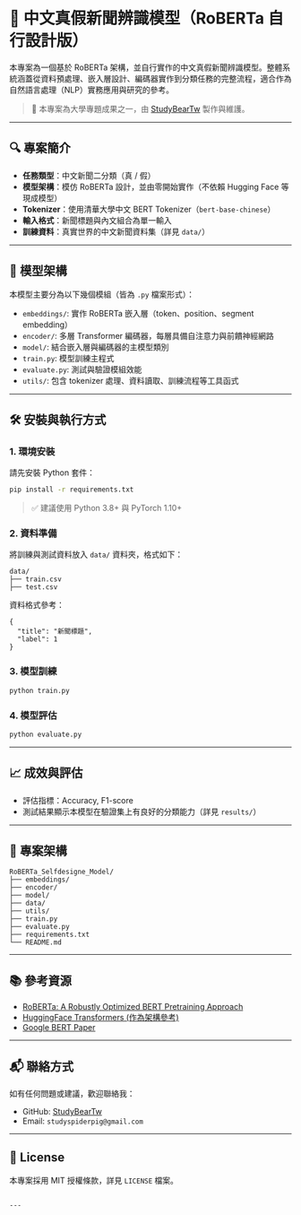 # 📰 中文真假新聞辨識模型（RoBERTa 自行設計版）

本專案為一個基於 RoBERTa 架構，並自行實作的中文真假新聞辨識模型。整體系統涵蓋從資料預處理、嵌入層設計、編碼器實作到分類任務的完整流程，適合作為自然語言處理（NLP）實務應用與研究的參考。

> 📘 本專案為大學專題成果之一，由 [StudyBearTw](https://github.com/StudyBearTw) 製作與維護。

---

## 🔍 專案簡介

- **任務類型**：中文新聞二分類（真 / 假）
- **模型架構**：模仿 RoBERTa 設計，並由零開始實作（不依賴 Hugging Face 等現成模型）
- **Tokenizer**：使用清華大學中文 BERT Tokenizer（`bert-base-chinese`）
- **輸入格式**：新聞標題與內文組合為單一輸入
- **訓練資料**：真實世界的中文新聞資料集（詳見 `data/`）

---

## 🧠 模型架構

本模型主要分為以下幾個模組（皆為 `.py` 檔案形式）：

- `embeddings/`: 實作 RoBERTa 嵌入層（token、position、segment embedding）
- `encoder/`: 多層 Transformer 編碼器，每層具備自注意力與前饋神經網路
- `model/`: 結合嵌入層與編碼器的主模型類別
- `train.py`: 模型訓練主程式
- `evaluate.py`: 測試與驗證模組效能
- `utils/`: 包含 tokenizer 處理、資料讀取、訓練流程等工具函式

---

## 🛠️ 安裝與執行方式

### 1. 環境安裝

請先安裝 Python 套件：

```bash
pip install -r requirements.txt
````

> ✅ 建議使用 Python 3.8+ 與 PyTorch 1.10+

### 2. 資料準備

將訓練與測試資料放入 `data/` 資料夾，格式如下：

```
data/
├── train.csv
├── test.csv
```

資料格式參考：

```csv
{
  "title": "新聞標題",
  "label": 1
}
```

### 3. 模型訓練

```bash
python train.py
```

### 4. 模型評估

```bash
python evaluate.py
```

---

## 📈 成效與評估

* 評估指標：Accuracy, F1-score
* 測試結果顯示本模型在驗證集上有良好的分類能力（詳見 `results/`）

---

## 📁 專案架構

```
RoBERTa_Selfdesigne_Model/
├── embeddings/
├── encoder/
├── model/
├── data/
├── utils/
├── train.py
├── evaluate.py
├── requirements.txt
└── README.md
```

---

## 📚 參考資源

* [RoBERTa: A Robustly Optimized BERT Pretraining Approach](https://arxiv.org/abs/1907.11692)
* [HuggingFace Transformers (作為架構參考)](https://github.com/huggingface/transformers)
* [Google BERT Paper](https://arxiv.org/abs/1810.04805)

---

## 📬 聯絡方式

如有任何問題或建議，歡迎聯絡我：

* GitHub: [StudyBearTw](https://github.com/StudyBearTw)
* Email: `studyspiderpig@gmail.com`

---

## 📜 License

本專案採用 MIT 授權條款，詳見 `LICENSE` 檔案。

```

---
